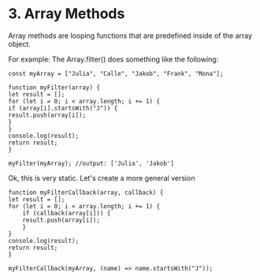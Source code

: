 # 3. Array Methods

Array methods are looping functions that are predefined inside of the array object.

For example: The Array.filter() does something like the following:

    const myArray = ["Julia", "Calle", "Jakob", "Frank", "Mona"];

    function myFilter(array) {
    let result = [];
    for (let i = 0; i < array.length; i += 1) {
    if (array[i].startsWith("J")) {
    result.push(array[i]);
    }
    }
    console.log(result);
    return result;
    }

    myFilter(myArray); //output: ['Julia', 'Jakob']

Ok, this is very static. Let's create a more general version

    function myFilterCallback(array, callback) {
    let result = [];
    for (let i = 0; i < array.length; i += 1) {
        if (callback(array[i])) {
        result.push(array[i]);
        }
    }
    console.log(result);
    return result;
    }

    myFilterCallback(myArray, (name) => name.startsWith("J"));

